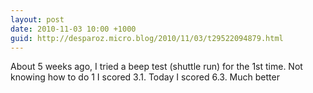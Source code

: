 ```yaml
---
layout: post
date: 2010-11-03 10:00 +1000
guid: http://desparoz.micro.blog/2010/11/03/t29522094879.html
---
```

About 5 weeks ago, I tried a beep test (shuttle run) for the 1st time. Not knowing how to do 1 I scored 3.1. Today I scored 6.3. Much better
